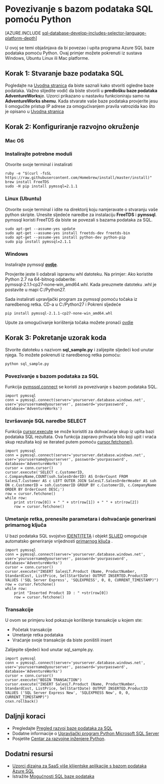 <properties
    pageTitle="Povezivanje s bazom podataka SQL pomoću Python | Microsoft Azure"
    description="Prikazuje uzorak koda Python, možete koristiti da biste se povezali s bazom podataka SQL Azure."
    services="sql-database"
    documentationCenter=""
    authors="meet-bhagdev"
    manager="jhubbard"
    editor=""/>


<tags
    ms.service="sql-database"
    ms.workload="drivers"
    ms.tgt_pltfrm="na"
    ms.devlang="python"
    ms.topic="article"
    ms.date="10/05/2016"
    ms.author="meetb"/>


# <a name="connect-to-sql-database-by-using-python"></a>Povezivanje s bazom podataka SQL pomoću Python


[AZURE.INCLUDE [sql-database-develop-includes-selector-language-platform-depth](../../includes/sql-database-develop-includes-selector-language-platform-depth.md)] 


U ovoj se temi objašnjava da bi povezao i upita programa Azure SQL baze podataka pomoću Python. Ovaj primjer možete pokrenuti iz sustava Windows, Ubuntu Linux ili Mac platforme.


## <a name="step-1-create-a-sql-database"></a>Korak 1: Stvaranje baze podataka SQL

Pogledajte na [Uvodna stranica](sql-database-get-started.md) da biste saznali kako stvoriti ogledne baze podataka.  Važno slijedite vodič da biste stvorili u **predlošku baze podataka AdventureWorks**je. Uzorci prikazano u nastavku funkcioniraju samo na **AdventureWorks shemu**. Kada stvarate vaše baze podataka provjerite jesu li omogućite pristup IP adrese za omogućivanjem pravila vatrozida kao što je opisano u [Uvodna stranica](sql-database-get-started.md)

## <a name="step-2-configure-development-environment"></a>Korak 2: Konfiguriranje razvojno okruženje

### <a name="mac-os"></a>**Mac OS**   
### <a name="install-the-required-modules"></a>Instalirajte potrebne moduli
Otvorite svoje terminal i instalirati

    ruby -e "$(curl -fsSL https://raw.githubusercontent.com/Homebrew/install/master/install)"
    brew install FreeTDS
    sudo -H pip install pymssql=2.1.1

### <a name="linux-ubuntu"></a>**Linux (Ubuntu)**

Otvorite svoje terminal i idite na direktorij koju namjeravate o stvaranju vaše python skripte. Unesite sljedeće naredbe za instalaciju **FreeTDS** i **pymssql**. pymssql koristi FreeTDS da biste se povezali s bazama podataka za SQL.

    sudo apt-get --assume-yes update
    sudo apt-get --assume-yes install freetds-dev freetds-bin
    sudo apt-get --assume-yes install python-dev python-pip
    sudo pip install pymssql=2.1.1
    
### <a name="windows"></a>**Windows**

Instalirajte pymssql [**ovdje**](http://www.lfd.uci.edu/~gohlke/pythonlibs/#pymssql). 

Provjerite jeste li odabrali ispravnu whl datoteku. Na primjer: Ako koristite Python 2.7 na 64-bitnog odaberite: pymssql‑2.1.1‑cp27‑none‑win_amd64.whl. Kada preuzmete datoteku .whl je postavite u mapi C:/Python27.

Sada instalirati upravljački program za pymssql pomoću točaka iz naredbenog retka. CD-a u C:/Python27 i Pokreni sljedeće
    
    pip install pymssql‑2.1.1‑cp27‑none‑win_amd64.whl

Upute za omogućivanje korištenja točaka možete pronaći [ovdje](http://stackoverflow.com/questions/4750806/how-to-install-pip-on-windows)

## <a name="step-3-run-sample-code"></a>Korak 3: Pokretanje uzorak koda

Stvorite datoteku s nazivom **sql_sample.py** i zalijepite sljedeći kod unutar njega. To možete pokrenuti iz naredbenog retka pomoću:
    
    python sql_sample.py

### <a name="connect-to-your-sql-database"></a>Povezivanje s bazom podataka za SQL

Funkcija [pymssql.connect](http://pymssql.org/en/latest/ref/pymssql.html) se koristi za povezivanje s bazom podataka SQL.

    import pymssql
    conn = pymssql.connect(server='yourserver.database.windows.net', user='yourusername@yourserver', password='yourpassword', database='AdventureWorks')


### <a name="execute-an-sql-select-statement"></a>Izvršavanje SQL naredbe SELECT

Funkcija [cursor.execute](http://pymssql.org/en/latest/ref/pymssql.html#pymssql.Cursor.execute) se može koristiti za dohvaćanje skup iz upita bazi podataka SQL rezultata. Ova funkcija zapravo prihvaća bilo koji upit i vraća skup rezultata koji se iterated putem pomoću [cursor.fetchone()](http://pymssql.org/en/latest/ref/pymssql.html#pymssql.Cursor.fetchone).


    import pymssql
    conn = pymssql.connect(server='yourserver.database.windows.net', user='yourusername@yourserver', password='yourpassword', database='AdventureWorks')
    cursor = conn.cursor()
    cursor.execute('SELECT c.CustomerID, c.CompanyName,COUNT(soh.SalesOrderID) AS OrderCount FROM SalesLT.Customer AS c LEFT OUTER JOIN SalesLT.SalesOrderHeader AS soh ON c.CustomerID = soh.CustomerID GROUP BY c.CustomerID, c.CompanyName ORDER BY OrderCount DESC;')
    row = cursor.fetchone()
    while row:
        print str(row[0]) + " " + str(row[1]) + " " + str(row[2])   
        row = cursor.fetchone()


### <a name="insert-a-row-pass-parameters-and-retrieve-the-generated-primary-key"></a>Umetanje retka, prenesite parametara i dohvaćanje generirani primarnog ključa

U bazi podataka SQL svojstvo [IDENTITETA](https://msdn.microsoft.com/library/ms186775.aspx) i objekt [SLIJED](https://msdn.microsoft.com/library/ff878058.aspx) omogućuje automatsko generiranje vrijednosti [primarnog ključa](https://msdn.microsoft.com/library/ms179610.aspx) . 


    import pymssql
    conn = pymssql.connect(server='yourserver.database.windows.net', user='yourusername@yourserver', password='yourpassword', database='AdventureWorks')
    cursor = conn.cursor()
    cursor.execute("INSERT SalesLT.Product (Name, ProductNumber, StandardCost, ListPrice, SellStartDate) OUTPUT INSERTED.ProductID VALUES ('SQL Server Express', 'SQLEXPRESS', 0, 0, CURRENT_TIMESTAMP)")
    row = cursor.fetchone()
    while row:
        print "Inserted Product ID : " +str(row[0])
        row = cursor.fetchone()


### <a name="transactions"></a>Transakcije


U ovom se primjeru kod pokazuje korištenje transakcije u kojem ste:

* Početak transakcije
* Umetanje retka podataka
* Vraćanje svoje transakcije da biste poništili insert 

Zalijepite sljedeći kod unutar sql_sample.py.
    
    import pymssql
    conn = pymssql.connect(server='yourserver.database.windows.net', user='yourusername@yourserver', password='yourpassword', database='AdventureWorks')
    cursor = conn.cursor()
    cursor.execute("BEGIN TRANSACTION")
    cursor.execute("INSERT SalesLT.Product (Name, ProductNumber, StandardCost, ListPrice, SellStartDate) OUTPUT INSERTED.ProductID VALUES ('SQL Server Express New', 'SQLEXPRESS New', 0, 0, CURRENT_TIMESTAMP)")
    cnxn.rollback()

## <a name="next-steps"></a>Daljnji koraci

* Pregledajte [Pregled razvoj baze podataka za SQL](sql-database-develop-overview.md)
* Dodatne informacije o [Upravljački program Python Microsoft SQL Server](https://msdn.microsoft.com/library/mt652092.aspx)
* Posjetite [Centar za razvojne inženjere Python](/develop/python/).

## <a name="additional-resources"></a>Dodatni resursi 

* [Uzorci dizajna za SaaS više klijentske aplikacije s bazom podataka Azure SQL](sql-database-design-patterns-multi-tenancy-saas-applications.md)
* Istražite [Mogućnosti SQL baze podataka](https://azure.microsoft.com/services/sql-database/)
